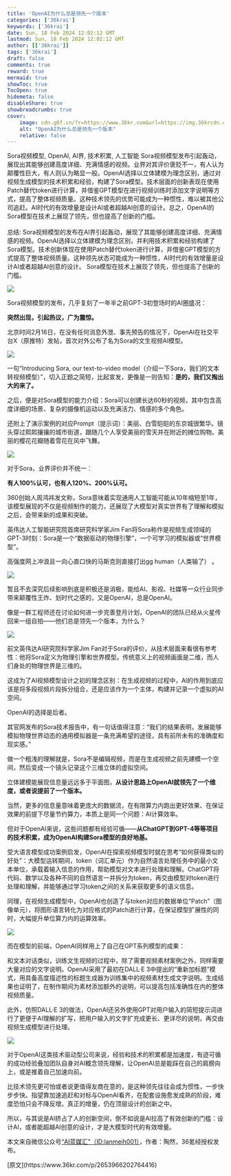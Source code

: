 ```yaml
---
title: 'OpenAI为什么总是领先一个版本'
categories: ['36krai']
keywords: ['36krai']
date: Sun, 18 Feb 2024 12:02:12 GMT
lastmod: Sun, 18 Feb 2024 12:02:12 GMT
author: [['36krai']]
tags: ['36krai']
draft: false 
comments: true
reward: true 
mermaid: true 
showToc: true 
TocOpen: true 
hidemeta: false 
disableShare: true 
showbreadcrumbs: true 
cover:
    image: cdn.g0f.cn/?r=https://www.36kr.com&url=https://img.36krcdn.com/hsossms/20240218/v2_7c562287fc7146969c19a46dd4c139d7@46958_oswg163044oswg742oswg489_img_png?x-oss-process=image/quality,q_100/format,jpg/interlace,1/format,jpg/interlace,1
    alt: "OpenAI为什么总是领先一个版本"
    relative: false
---
```


<div>

<div> Sora视频模型, OpenAI, AI界, 技术积累, 人工智能
Sora视频模型发布引起轰动，展现出其能够创建高度详细、充满情感的视频。业界对其评价褒贬不一，有人认为颠覆性巨大，有人则认为略显一般。OpenAI选择以立体建模为理念区别，通过对视频生成模型的技术积累和经验，构建了Sora模型。技术层面的创新表现在使用Patch替代token进行计算，并借鉴GPT模型在进行视频训练时添加文字说明等方式，提高了整体视频质量。这种技术领先的优势可能成为一种惯性，难以被其他公司追赶。AI时代的有效增量是设计AI或者超越AI创意的设计。总之，OpenAI的Sora模型在技术上展现了领先，但也提高了创新的门槛。 <br/><br/>总结: Sora视频模型的发布在AI界引起轰动，展现了其能够创建高度详细、充满情感的视频。OpenAI选择以立体建模为理念区别，并利用技术积累和经验构建了Sora模型。技术创新体现在使用Patch替代token进行计算，并借鉴GPT模型的方式提高了整体视频质量。这种领先状态可能成为一种惯性，AI时代的有效增量是设计AI或者超越AI创意的设计。 Sora模型在技术上展现了领先，但也提高了创新的门槛。 <div>
<p class="image-wrapper"><img src="cdn.g0f.cn/?r=https://www.36kr.com&url=https://img.36krcdn.com/hsossms/20240218/v2_7c562287fc7146969c19a46dd4c139d7@46958_oswg163044oswg742oswg489_img_png?x-oss-process=image/quality,q_100/format,jpg/interlace,1/format,jpg/interlace,1"/></p><p>Sora视频模型的发布，几乎复刻了一年半之前GPT-3初登场时的AI圈盛况： </p><p><strong>突然出现，引起热议，广为震惊。</strong></p><p>北京时间2月16日，在没有任何消息外泄、事先预告的情况下，OpenAI在社交平台X（原推特）发帖，首次对外公布了名为Sora的文生视频AI模型。 </p><p class="image-wrapper"><img src="cdn.g0f.cn/?r=https://www.36kr.com&url=https://img.36krcdn.com/hsossms/20240218/v2_a6168d0b22ae4a72a4bddfbccc6bf79f@46958_oswg835031oswg917oswg1209_img_000?x-oss-process=image/format,jpg/interlace,1/format,jpg/interlace,1/format,jpg/interlace,1"/></p><p>一句“Introducing Sora, our text-to-video model（介绍一下Sora，我们的文本转视频模型）”，切入正题之简短，比起宣发，更像是一则告知：<strong>是的，我们又掏出大的来了。</strong></p><p>之后，便是对Sora模型的能力介绍：Sora可以创建长达60秒的视频，其中包含高度详细的场景、复杂的摄像机运动以及充满活力、情感的多个角色。 </p><p>还附上了演示案例的对应Prompt（提示词）：美丽、白雪皑皑的东京城很繁华。镜头穿过熙熙攘攘的城市街道，跟随几个人享受美丽的雪天并在附近的摊位购物。美丽的樱花花瓣随着雪花在风中飞舞。 </p><p class="image-wrapper"><img src="cdn.g0f.cn/?r=https://www.36kr.com&url=https://img.36krcdn.com/hsossms/20240218/v2_a2de27cfeb0344e988ec5b93bf3f4ecd@46958_img_000?x-oss-process=image/format,jpg/interlace,1/format,jpg/interlace,1/format,jpg/interlace,1"/></p><p>对于Sora，业界评价并不统一： </p><p><strong>有人100%认可，也有人120%、200%认可。</strong></p><p>360创始人周鸿祎发文称，Sora意味着实现通用人工智能可能从10年缩短至1年，该模型展现的不仅是视频制作的能力，还展现了大模型对真实世界有了理解和模拟之后，会带来新的成果和突破。 </p><p>英伟达人工智能研究院首席研究科学家Jim Fan将Sora称作是视频生成领域的GPT-3时刻：Sora是一个“数据驱动的物理引擎”，一个可学习的模拟器或“世界模型”。 </p><p>高强度网上冲浪且一向心直口快的马斯克则直接打出gg human（人类输了） 。 </p><p class="image-wrapper"><img src="cdn.g0f.cn/?r=https://www.36kr.com&url=https://img.36krcdn.com/hsossms/20240218/v2_859269d1c10a4fb5b50ce4bc8287a88d@46958_oswg759628oswg905oswg1092_img_000?x-oss-process=image/format,jpg/interlace,1/format,jpg/interlace,1/format,jpg/interlace,1"/></p><p>暂且不去深究后续影响到底是积极还是消极，能给AI、影视、社媒等一众行业同步带来颠覆性王炸、划时代之感的，又是OpenAI，总是OpenAI。 </p><p>像是一群工程师还在讨论如何进一步完善登月计划，OpenAI的团队已经从火星传回来一组自拍——他们总是领先一个版本，为什么？ </p><p class="image-wrapper"><img src="cdn.g0f.cn/?r=https://www.36kr.com&url=https://img.36krcdn.com/hsossms/20240218/v2_3b448392ef5b40aabcdae16838fd6f93@46958_oswg797239oswg923oswg1135_img_000?x-oss-process=image/format,jpg/interlace,1/format,jpg/interlace,1/format,jpg/interlace,1"/></p><p>前文英伟达AI研究院科学家Jim Fan对于Sora的评价，从技术层面来看很有参考性：他将Sora定义为物理引擎和世界模型。传统意义上的视频画面是二维，而人们身处的物理世界是三维的。 </p><p>这成为了AI视频模型设计之初的理念区别：在生成视频的过程中，AI的作用到底应该是将多段视频片段拆分组合，还是应该作为一个主体，构建并记录一个虚拟的AI空间。 </p><p>OpenAI的选择是后者。 </p><p>其官网发布的Sora技术报告中，有一句话值得注意：“我们的结果表明，发展能够模拟物理世界动态的通用模拟器是一条充满希望的途径，具有前所未有的准确度和现实感。” </p><p>做一个粗浅的理解就是，Sora不是编辑视频，而是在生成视频之前先建模一个空间，然后变成一个镜头记录这个三维立体的虚拟空间。 </p><p>立体建模能展现信息量远远多于平面图，<strong>从设计思路上OpenAI就领先了一个维度，或者说提前了一个版本。</strong></p><p>当然，更多的信息量意味着更庞大的数据流，在有限算力内跑出更好效果、在保证效果的前提下尽量节约算力，本质上是同一个问题：AI计算效率。 </p><p>但对于OpenAI来说，这些问题都有经验可循——<strong>从ChatGPT到GPT-4等等项目的技术积累，成为OpenAI构建Sora模型的良好地基。</strong></p><p>受大语言模型成功案例启发，OpenAI在探索视频模型时就在思考“如何获得类似的好处”：大模型运转期间，token（词汇单元）作为自然语言处理任务中的最小文本单位，承载着输入信息的作用，帮助模型对文本进行处理和理解。ChatGPT将代码、数学以及各种不同的自然语言一并拆分为token，再交由模型对token进行处理和理解，并能够通过学习token之间的关系来获取更多的语义信息。 </p><p>同理，在视频生成模型中，OpenAI也创造了与token对应的数据单位“Patch”（图像单元），将图形语言转化为对应格式的Patch进行计算，在保证模型扩展性的同时，大幅提升单位算力内的运算效率。 </p><p class="image-wrapper"><img src="cdn.g0f.cn/?r=https://www.36kr.com&url=https://img.36krcdn.com/hsossms/20240218/v2_38265689e8e345c68f4d3db82b141c04@46958_oswg213146oswg1080oswg201_img_000?x-oss-process=image/format,jpg/interlace,1/format,jpg/interlace,1/format,jpg/interlace,1"/></p><p>而在模型的前端，OpenAI同样用上了自己在GPT系列模型的成果： </p><p>和文本对话类似，训练文生视频的过程中，除了需要视频素材案例之外，同样需要大量对应的文字说明。OpenAI采用了最初在DALL·E 3中提出的“重新加标题”模式，用具备高度描述性的标题生成器为训练集中的视频素材生成文字说明。生成结果也证明了，在制作期间为素材添加额外的说明，可以提高包括准确性在内的整体视频质量。 </p><p>此外，仿照DALL·E 3的做法，OpenAI还另外使用GPT对用户输入的简短提示词进行了更便于AI理解的扩写，把用户输入的文字扩充成更长、更详尽的说明，再交由视频生成模型进行处理。 </p><p class="image-wrapper"><img src="cdn.g0f.cn/?r=https://www.36kr.com&url=https://img.36krcdn.com/hsossms/20240218/v2_358996e42ee6428082fad6003e154d5b@46958_oswg393563oswg1080oswg491_img_000?x-oss-process=image/format,jpg/interlace,1/format,jpg/interlace,1/format,jpg/interlace,1"/></p><p>对于OpenAI这类技术驱动型公司来说，经验和技术的积累都是加速度，有迹可循的成功经验叠加团队自身对AI概念领先理解，让OpenAI总是能踩在自己的肩膀向上，或是推着自己加速向前。 </p><p>比技术领先更可怕或者说更值得友商在意的，是这种领先往往会成为惯性，一步快步步快。指望靠加速追赶和对标与OpenAI看齐，在配套设施愈发成熟的阶段，难度恐怕只会不降反增。真正的增量，仍在顶层设计的创新之中。 </p><p>所以，与其说是AI挤占了人的创新空间，倒不如说是AI拉高了有效创新的门槛：设计AI，或者能超越AI创意的设计，才是大模型时代的有效增量。 </p><p class="editor-note">本文来自微信公众号<a href="https://mp.weixin.qq.com/s/3tW9UTKVWp2m1kYiGXcyfg" rel="noopener noreferrer nofollow" target="_blank">“AI蓝媒汇”（ID:lanmeih001）</a>，作者：陶然，36氪经授权发布。</p>
</div></div>
</div>

<div>
[原文](https://www.36kr.com/p/2653966202764416)
</div>

